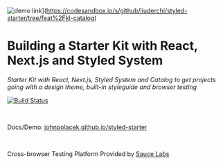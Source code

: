 ![demo link](https://codesandbox.io/static/img/play-codesandbox.svg)](https://codesandbox.io/s/github/liuderchi/styled-starter/tree/feat%2Fkl-catalog)


# Building a Starter Kit with React, Next.js and Styled System

*Starter Kit with React, Next.js, Styled System and Catalog to get projects going with a design theme, built-in styleguide and browser testing*

[![Build Status](https://travis-ci.org/johnpolacek/styled-starter.svg?branch=master)](https://travis-ci.org/johnpolacek/styled-starter)

<br>

Docs/Demo: [johnpolacek.github.io/styled-starter](https://johnpolacek.github.io/styled-starter/)

<br>

Cross-browser Testing Platform Provided by [Sauce Labs](https://saucelabs.com/)
